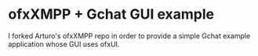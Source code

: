 # ofxXMPP + Gchat GUI example

I forked Arturo's ofxXMPP repo in order to provide a simple Gchat example application whose GUI uses ofxUI.
